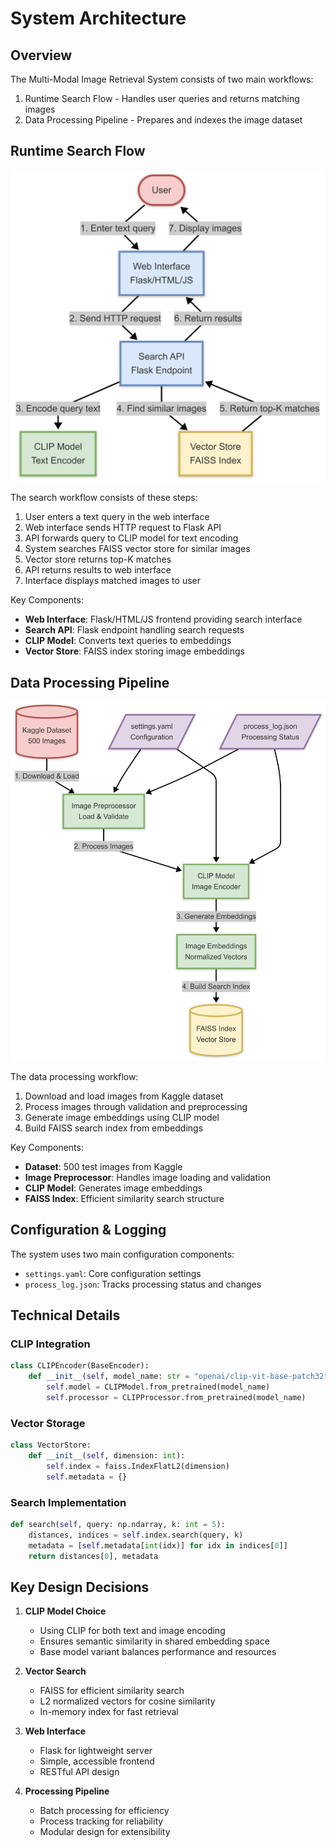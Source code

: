 # System Architecture

## Overview
The Multi-Modal Image Retrieval System consists of two main workflows:
1. Runtime Search Flow - Handles user queries and returns matching images
2. Data Processing Pipeline - Prepares and indexes the image dataset

## Runtime Search Flow
![Runtime Search Flow Diagram](diagrams/search-flow.png)

The search workflow consists of these steps:
1. User enters a text query in the web interface
2. Web interface sends HTTP request to Flask API
3. API forwards query to CLIP model for text encoding
4. System searches FAISS vector store for similar images
5. Vector store returns top-K matches
6. API returns results to web interface
7. Interface displays matched images to user

Key Components:
- **Web Interface**: Flask/HTML/JS frontend providing search interface
- **Search API**: Flask endpoint handling search requests
- **CLIP Model**: Converts text queries to embeddings
- **Vector Store**: FAISS index storing image embeddings

## Data Processing Pipeline
![Data Processing Pipeline Diagram](diagrams/processing-flow.png)

The data processing workflow:
1. Download and load images from Kaggle dataset
2. Process images through validation and preprocessing
3. Generate image embeddings using CLIP model
4. Build FAISS search index from embeddings

Key Components:
- **Dataset**: 500 test images from Kaggle
- **Image Preprocessor**: Handles image loading and validation
- **CLIP Model**: Generates image embeddings
- **FAISS Index**: Efficient similarity search structure

## Configuration & Logging
The system uses two main configuration components:
- `settings.yaml`: Core configuration settings
- `process_log.json`: Tracks processing status and changes

## Technical Details

### CLIP Integration
```python
class CLIPEncoder(BaseEncoder):
    def __init__(self, model_name: str = "openai/clip-vit-base-patch32"):
        self.model = CLIPModel.from_pretrained(model_name)
        self.processor = CLIPProcessor.from_pretrained(model_name)
```

### Vector Storage
```python
class VectorStore:
    def __init__(self, dimension: int):
        self.index = faiss.IndexFlatL2(dimension)
        self.metadata = {}
```

### Search Implementation
```python
def search(self, query: np.ndarray, k: int = 5):
    distances, indices = self.index.search(query, k)
    metadata = [self.metadata[int(idx)] for idx in indices[0]]
    return distances[0], metadata
```

## Key Design Decisions

1. **CLIP Model Choice**
   - Using CLIP for both text and image encoding
   - Ensures semantic similarity in shared embedding space
   - Base model variant balances performance and resources

2. **Vector Search**
   - FAISS for efficient similarity search
   - L2 normalized vectors for cosine similarity
   - In-memory index for fast retrieval

3. **Web Interface**
   - Flask for lightweight server
   - Simple, accessible frontend
   - RESTful API design

4. **Processing Pipeline**
   - Batch processing for efficiency
   - Process tracking for reliability
   - Modular design for extensibility